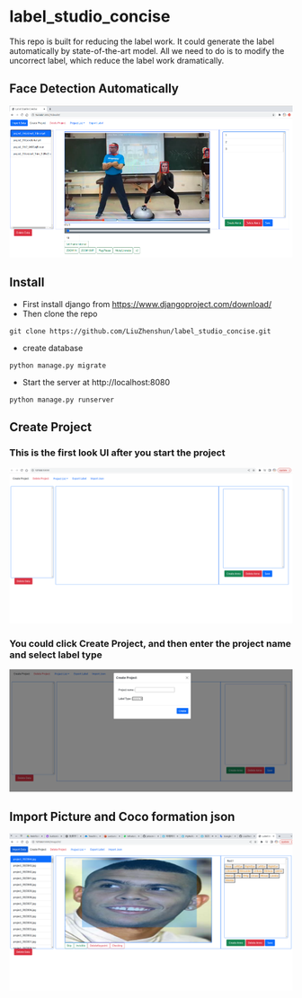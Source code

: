 # label_studio_concise
This repo is built for reducing the label work. It could generate the label automatically by state-of-the-art model. All we need to do is to modify the uncorrect label, which reduce the label work dramatically.

## Face Detection Automatically
![show](readmeFile/generalUIShow.png)

## Install
- First install django from https://www.djangoproject.com/download/
- Then clone the repo
```
git clone https://github.com/LiuZhenshun/label_studio_concise.git
```
- create database
```
python manage.py migrate
```
- Start the server at http://localhost:8080
```
python manage.py runserver
```
## Create Project
### This is the first look UI after you start the project
![show](readmeFile/openedUI.png)
### You could click Create Project, and then enter the project name and select label type
![show](readmeFile/createPoject.png)

## Import Picture and Coco formation json
![show](readmeFile/loadImageAnnotation.png)

